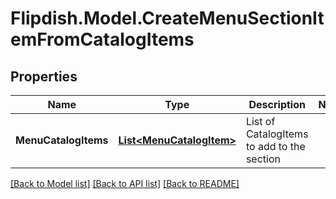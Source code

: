 # Flipdish.Model.CreateMenuSectionItemFromCatalogItems
## Properties

Name | Type | Description | Notes
------------ | ------------- | ------------- | -------------
**MenuCatalogItems** | [**List&lt;MenuCatalogItem&gt;**](MenuCatalogItem.md) | List of CatalogItems to add to the section | 

[[Back to Model list]](../README.md#documentation-for-models) [[Back to API list]](../README.md#documentation-for-api-endpoints) [[Back to README]](../README.md)

